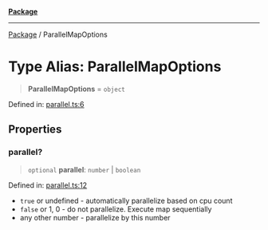 [**Package**](../README.md)

***

[Package](../globals.md) / ParallelMapOptions

# Type Alias: ParallelMapOptions

> **ParallelMapOptions** = `object`

Defined in: [parallel.ts:6](https://github.com/AlexXanderGrib/proxy-master/blob/ca5aa337e3a3c6ac87453a9ce0f2477b801f4bc9/src/parallel.ts#L6)

## Properties

### parallel?

> `optional` **parallel**: `number` \| `boolean`

Defined in: [parallel.ts:12](https://github.com/AlexXanderGrib/proxy-master/blob/ca5aa337e3a3c6ac87453a9ce0f2477b801f4bc9/src/parallel.ts#L12)

- `true` or undefined - automatically parallelize based on cpu count
- `false` or 1, 0 - do not parallelize. Execute map sequentially
- any other number - parallelize by this number

